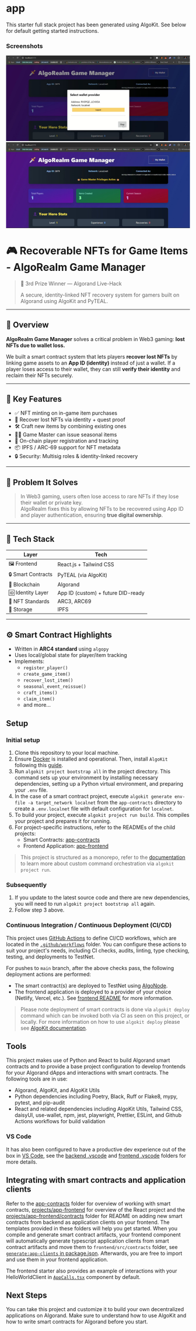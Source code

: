 # app

This starter full stack project has been generated using AlgoKit. See below for default getting started instructions.


### Screenshots

![Project Screenshot 1](screenshots/one.jpeg)
![Project Screenshot 2](screenshots/two.jpeg)

# 🎮 Recoverable NFTs for Game Items - AlgoRealm Game Manager

> 🥉 3rd Prize Winner — Algorand Live-Hack
> 
> A secure, identity-linked NFT recovery system for gamers built on Algorand using AlgoKit and PyTEAL.

---

## 🚀 Overview

**AlgoRealm Game Manager** solves a critical problem in Web3 gaming: **lost NFTs due to wallet loss.**

We built a smart contract system that lets players **recover lost NFTs** by linking game assets to an **App ID (identity)** instead of just a wallet. If a player loses access to their wallet, they can still **verify their identity** and reclaim their NFTs securely.

---

## 🎯 Key Features

- ✅ NFT minting on in-game item purchases  
- 🔁 Recover lost NFTs via identity + quest proof  
- 🛠️ Craft new items by combining existing ones  
- 🧙‍♂️ Game Master can issue seasonal items  
- 🔐 On-chain player registration and tracking  
- 📦 IPFS / ARC-69 support for NFT metadata  
- 🔒 Security: Multisig roles & identity-linked recovery

---

## 🧠 Problem It Solves

> In Web3 gaming, users often lose access to rare NFTs if they lose their wallet or private key.  
> AlgoRealm fixes this by allowing NFTs to be recovered using App ID and player authentication, ensuring **true digital ownership**.

---

## 🧩 Tech Stack

| Layer              | Tech                                |
|--------------------|--------------------------------------|
| 🖼 Frontend         | React.js + Tailwind CSS              |
| 🔒 Smart Contracts  | PyTEAL (via AlgoKit)                 |
| 🔗 Blockchain       | Algorand                             |
| 🆔 Identity Layer   | App ID (custom) + future DID-ready   |
| 🎨 NFT Standards    | ARC3, ARC69                          |
| 📂 Storage          | IPFS                                 |

---

## ⚙️ Smart Contract Highlights

- Written in **ARC4 standard** using `algopy`
- Uses local/global state for player/item tracking
- Implements:
  - `register_player()`
  - `create_game_item()`
  - `recover_lost_item()`
  - `seasonal_event_reissue()`
  - `craft_items()`
  - `claim_item()`
  - and more...

## Setup

### Initial setup
1. Clone this repository to your local machine.
2. Ensure [Docker](https://www.docker.com/) is installed and operational. Then, install `AlgoKit` following this [guide](https://github.com/algorandfoundation/algokit-cli#install).
3. Run `algokit project bootstrap all` in the project directory. This command sets up your environment by installing necessary dependencies, setting up a Python virtual environment, and preparing your `.env` file.
4. In the case of a smart contract project, execute `algokit generate env-file -a target_network localnet` from the `app-contracts` directory to create a `.env.localnet` file with default configuration for `localnet`.
5. To build your project, execute `algokit project run build`. This compiles your project and prepares it for running.
6. For project-specific instructions, refer to the READMEs of the child projects:
   - Smart Contracts: [app-contracts](projects/app-contracts/README.md)
   - Frontend Application: [app-frontend](projects/app-frontend/README.md)

> This project is structured as a monorepo, refer to the [documentation](https://github.com/algorandfoundation/algokit-cli/blob/main/docs/features/project/run.md) to learn more about custom command orchestration via `algokit project run`.

### Subsequently

1. If you update to the latest source code and there are new dependencies, you will need to run `algokit project bootstrap all` again.
2. Follow step 3 above.

### Continuous Integration / Continuous Deployment (CI/CD)

This project uses [GitHub Actions](https://docs.github.com/en/actions/learn-github-actions/understanding-github-actions) to define CI/CD workflows, which are located in the [`.github/workflows`](./.github/workflows) folder. You can configure these actions to suit your project's needs, including CI checks, audits, linting, type checking, testing, and deployments to TestNet.

For pushes to `main` branch, after the above checks pass, the following deployment actions are performed:
  - The smart contract(s) are deployed to TestNet using [AlgoNode](https://algonode.io).
  - The frontend application is deployed to a provider of your choice (Netlify, Vercel, etc.). See [frontend README](frontend/README.md) for more information.

> Please note deployment of smart contracts is done via `algokit deploy` command which can be invoked both via CI as seen on this project, or locally. For more information on how to use `algokit deploy` please see [AlgoKit documentation](https://github.com/algorandfoundation/algokit-cli/blob/main/docs/features/deploy.md).

## Tools

This project makes use of Python and React to build Algorand smart contracts and to provide a base project configuration to develop frontends for your Algorand dApps and interactions with smart contracts. The following tools are in use:

- Algorand, AlgoKit, and AlgoKit Utils
- Python dependencies including Poetry, Black, Ruff or Flake8, mypy, pytest, and pip-audit
- React and related dependencies including AlgoKit Utils, Tailwind CSS, daisyUI, use-wallet, npm, jest, playwright, Prettier, ESLint, and Github Actions workflows for build validation

### VS Code

It has also been configured to have a productive dev experience out of the box in [VS Code](https://code.visualstudio.com/), see the [backend .vscode](./backend/.vscode) and [frontend .vscode](./frontend/.vscode) folders for more details.

## Integrating with smart contracts and application clients

Refer to the [app-contracts](projects/app-contracts/README.md) folder for overview of working with smart contracts, [projects/app-frontend](projects/app-frontend/README.md) for overview of the React project and the [projects/app-frontend/contracts](projects/app-frontend/src/contracts/README.md) folder for README on adding new smart contracts from backend as application clients on your frontend. The templates provided in these folders will help you get started.
When you compile and generate smart contract artifacts, your frontend component will automatically generate typescript application clients from smart contract artifacts and move them to `frontend/src/contracts` folder, see [`generate:app-clients` in package.json](projects/app-frontend/package.json). Afterwards, you are free to import and use them in your frontend application.

The frontend starter also provides an example of interactions with your HelloWorldClient in [`AppCalls.tsx`](projects/app-frontend/src/components/AppCalls.tsx) component by default.

## Next Steps

You can take this project and customize it to build your own decentralized applications on Algorand. Make sure to understand how to use AlgoKit and how to write smart contracts for Algorand before you start.
